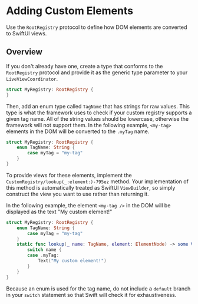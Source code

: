 # Adding Custom Elements

Use the ``RootRegistry`` protocol to define how DOM elements are converted to SwiftUI views.

## Overview

If you don't already have one, create a type that conforms to the ``RootRegistry`` protocol and provide it as the generic type parameter to your ``LiveViewCoordinator``.

```swift
struct MyRegistry: RootRegistry {
}
```

Then, add an enum type called `TagName` that has strings for raw values. This type is what the framework uses to check if your custom registry supports a given tag name. All of the string values should be lowercase, otherwise the framework will not support them. In the following example, `<my-tag>` elements in the DOM will be converted to the `.myTag` name.

```swift
struct MyRegistry: RootRegistry {
    enum TagName: String {
        case myTag = "my-tag"
    }
}
```

To provide views for these elements, implement the ``CustomRegistry/lookup(_:element:)-795ez`` method. Your implementation of this method is automatically treated as SwiftUI `ViewBuilder`, so simply construct the view you want to use rather than returning it.

In the following example, the element `<my-tag />` in the DOM will be displayed as the text "My custom element!"

```swift
struct MyRegistry: RootRegistry {
    enum TagName: String {
        case myTag = "my-tag"
    }
    static func lookup(_ name: TagName, element: ElementNode) -> some View {
        switch name {
        case .myTag:
            Text("My custom element!")
        }
    }
}
```

Because an enum is used for the tag name, do not include a `default` branch in your `switch` statement so that Swift will check it for exhaustiveness.
